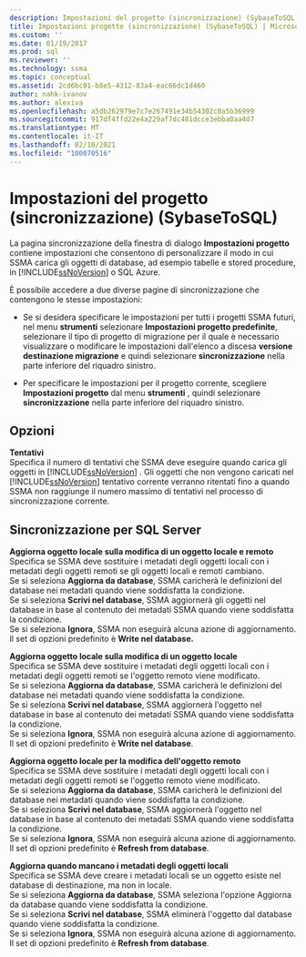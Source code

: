 ```yaml
---
description: Impostazioni del progetto (sincronizzazione) (SybaseToSQL)
title: Impostazioni progetto (sincronizzazione) (SybaseToSQL) | Microsoft Docs
ms.custom: ''
ms.date: 01/19/2017
ms.prod: sql
ms.reviewer: ''
ms.technology: ssma
ms.topic: conceptual
ms.assetid: 2cd6bc01-b8e5-4312-83a4-eac66dc1d460
author: nahk-ivanov
ms.author: alexiva
ms.openlocfilehash: a5db262979e7c7e267491e34b54302c0a5b36999
ms.sourcegitcommit: 917df4ffd22e4a229af7dc481dcce3ebba0aa4d7
ms.translationtype: MT
ms.contentlocale: it-IT
ms.lasthandoff: 02/10/2021
ms.locfileid: "100070516"
---
```

# <a name="project-settings-synchronization-sybasetosql"></a>Impostazioni del progetto (sincronizzazione) (SybaseToSQL)
La pagina sincronizzazione della finestra di dialogo **Impostazioni progetto** contiene impostazioni che consentono di personalizzare il modo in cui SSMA carica gli oggetti di database, ad esempio tabelle e stored procedure, in [!INCLUDE[ssNoVersion](../../includes/ssnoversion-md.md)] o SQL Azure.  
  
È possibile accedere a due diverse pagine di sincronizzazione che contengono le stesse impostazioni:  
  
-   Se si desidera specificare le impostazioni per tutti i progetti SSMA futuri, nel menu **strumenti** selezionare **Impostazioni progetto predefinite**, selezionare il tipo di progetto di migrazione per il quale è necessario visualizzare o modificare le impostazioni dall'elenco a discesa **versione destinazione migrazione** e quindi selezionare **sincronizzazione** nella parte inferiore del riquadro sinistro.  
  
-   Per specificare le impostazioni per il progetto corrente, scegliere **Impostazioni progetto** dal menu **strumenti** , quindi selezionare **sincronizzazione** nella parte inferiore del riquadro sinistro.  
  
## <a name="options"></a>Opzioni  
**Tentativi**  
Specifica il numero di tentativi che SSMA deve eseguire quando carica gli oggetti in [!INCLUDE[ssNoVersion](../../includes/ssnoversion-md.md)] . Gli oggetti che non vengono caricati nel [!INCLUDE[ssNoVersion](../../includes/ssnoversion-md.md)] tentativo corrente verranno ritentati fino a quando SSMA non raggiunge il numero massimo di tentativi nel processo di sincronizzazione corrente.  
  
## <a name="synchronization-for-sql-server"></a>Sincronizzazione per SQL Server  
**Aggiorna oggetto locale sulla modifica di un oggetto locale e remoto**  
Specifica se SSMA deve sostituire i metadati degli oggetti locali con i metadati degli oggetti remoti se gli oggetti locali e remoti cambiano.  
Se si seleziona **Aggiorna da database**, SSMA caricherà le definizioni del database nei metadati quando viene soddisfatta la condizione.  
Se si seleziona **Scrivi nel database**, SSMA aggiornerà gli oggetti nel database in base al contenuto dei metadati SSMA quando viene soddisfatta la condizione.  
Se si seleziona **Ignora**, SSMA non eseguirà alcuna azione di aggiornamento.   
Il set di opzioni predefinito è **Write nel database.**  
  
**Aggiorna oggetto locale sulla modifica di un oggetto locale**  
Specifica se SSMA deve sostituire i metadati degli oggetti locali con i metadati degli oggetti remoti se l'oggetto remoto viene modificato.  
Se si seleziona **Aggiorna da database**, SSMA caricherà le definizioni del database nei metadati quando viene soddisfatta la condizione.  
Se si seleziona **Scrivi nel database**, SSMA aggiornerà l'oggetto nel database in base al contenuto dei metadati SSMA quando viene soddisfatta la condizione.  
Se si seleziona **Ignora**, SSMA non eseguirà alcuna azione di aggiornamento.   
Il set di opzioni predefinito è **Write nel database**.  
  
**Aggiorna oggetto locale per la modifica dell'oggetto remoto**  
Specifica se SSMA deve sostituire i metadati degli oggetti locali con i metadati degli oggetti remoti se l'oggetto remoto viene modificato.  
Se si seleziona **Aggiorna da database**, SSMA caricherà le definizioni del database nei metadati quando viene soddisfatta la condizione.  
Se si seleziona **Scrivi nel database**, SSMA aggiornerà l'oggetto nel database in base al contenuto dei metadati SSMA quando viene soddisfatta la condizione.  
Se si seleziona **Ignora**, SSMA non eseguirà alcuna azione di aggiornamento.   
Il set di opzioni predefinito è **Refresh from database**.  
  
**Aggiorna quando mancano i metadati degli oggetti locali**  
Specifica se SSMA deve creare i metadati locali se un oggetto esiste nel database di destinazione, ma non in locale.  
Se si seleziona **Aggiorna da database**, SSMA seleziona l'opzione Aggiorna da database quando viene soddisfatta la condizione.  
Se si seleziona **Scrivi nel database**, SSMA eliminerà l'oggetto dal database quando viene soddisfatta la condizione.  
Se si seleziona **Ignora**, SSMA non eseguirà alcuna azione di aggiornamento.   
Il set di opzioni predefinito è **Refresh from database**.  
  
